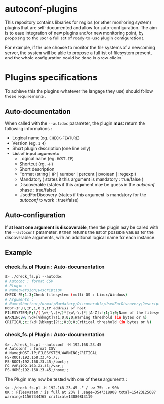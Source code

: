 autoconf-plugins
================

This repository contains libraries for nagios (or other monitoring system) plugins that are self-documented and allow for auto-configuration.
The aim is to ease integration of new plugins and/or new monitoring point, by proposing to the user a full set of ready-to-use plugin configurations.

For example, if the use choose to monitor the file systems of a newcoming server, the system will be able to propose a full list of filesystem present, and the whole configuration could be done is a few clicks.

Plugins specifications
======================

To achieve this the plugins (whatever the langage they use) should follow these requirements :

Auto-documentation
------------------

When called with the `--autodoc` parameter, the plugin **must** return the following informations :
* Logical name (eg. `CHECK-FEATURE`)
* Version (eg. `1.4`)
* Short plugin description (one line only)
* List of input arguments
  * Logical name (eg. `HOST-IP`)
  * Shortcut (eg. `-H`)
  * Short description
  * Format (string | IP | number | percent | boolean | !regexp!)
  * Mandatory ( states if this argument is mandatory : true/false )
  * Discoverable (states if this argument may be guess in the *autoconf* phase : true/false)
  * UsedForDiscovery (states if this argument is mandatory for the *autoconf* to work : true/false)

Auto-configuration
------------------

If **at least one argument is discoverable**, then the plugin may be called with the `--autoconf` parameter. It then returns the list of possible values for the discoverable arguments, with an additional logical name for each instance.

Example
-------

### check_fs.pl Plugin : Auto-documentation

```bash
$> ./check_fs.pl --autodoc
# Autodoc : format CSV
# Plugin :
# Name;Version;Description
CHECK-FS;1.3;Check filesystem (multi-OS : Linux/Windows)
# Arguments :
# Name;Shortcut;Format;Mandatory;Discoverable;UsedForDiscovery;Description
HOST-IP;H;IP;1;0;1;IP address of host
FILESYSTEM;F;!/([\w\-\.]+/)*[\w\-\.]*|[A-Z]:!;1;1;0;Name of the filesystem
WARNING;w;!\d+[%bkmgt]?!i;0;0;0;Warning threshold (in bytes or %)
CRITICAL;c;!\d+[%bkmgt]?!i;0;0;0;Critical threshold (in bytes or %)
```

### check_fs.pl Plugin : Auto-documentation

```
$> ./check_fs.pl --autoconf -H 192.168.23.45
# Autoconf : format CSV
# Name;HOST-IP;FILESYSTEM;WARNING;CRITICAL
FS-ROOT;192.168.23.45;/;;
FS-BOOT;192.168.23.45;/boot;;
FS-VAR;192.168.23.45;/var;;
FS-HOME;192.168.23.45;/home;;
```

The Plugin may now be tested with one of these arguments :
```
$> ./check_fs.pl -H 192.168.23.45 -F / -w 75% -c 90%
OK : Filesystem / is full at 23% | usage=3547318908 total=15423125687 warning=11567344265 critical=13880813119
```

